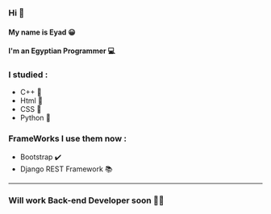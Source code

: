### Hi 👋

#### My name is Eyad  :grinning:

#### I'm an Egyptian Programmer :computer:

### I studied :
- C++ :mechanical_leg:
- Html :memo:
- CSS :art:
- Python :snake:
 
### FrameWorks I use them now :
- Bootstrap :heavy_check_mark:
- Django REST Framework :books:


-----
### Will work **Back-end Developer** soon  :man_technologist:
